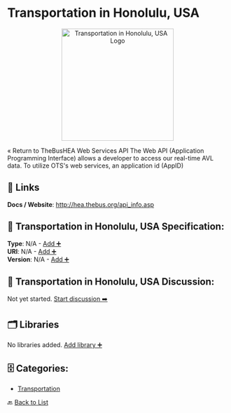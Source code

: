 # Transportation in Honolulu, USA
<p align="center">
    <img width="256" src="https://raw.githubusercontent.com/apis-list/apis-list/main/apis/transport-for-honolulu-us/logo_256x256.png" alt="Transportation in Honolulu, USA Logo"/>
</p>
« Return to TheBusHEA Web Services API The Web API (Application Programming Interface) allows a developer to access our real-time AVL data. To utilize OTS's web services, an application id (AppID)

##  🔗 Links
**Docs / Website**: http://hea.thebus.org/api_info.asp

## 🧬 Transportation in Honolulu, USA Specification:
**Type**: N/A - [Add ➕](https://github.com/apis-list/apis-list/edit/main/apis.yaml#L19771)  
**URI**: N/A - [Add ➕](https://github.com/apis-list/apis-list/edit/main/apis.yaml#L19771)  
**Version**: N/A - [Add ➕](https://github.com/apis-list/apis-list/edit/main/apis.yaml#L19771)

## 💬 Transportation in Honolulu, USA Discussion:
Not yet started. [Start discussion ➡️](https://github.com/apis-list/apis-list/discussions/new)

## 🗂️ Libraries

No libraries added. [Add library ➕](https://github.com/apis-list/apis-list/edit/main/apis.yaml#L19771)    


## 🗄️ Categories:
- [Transportation](https://github.com/apis-list/apis-list#transportation-)

🔙  [Back to List](https://github.com/apis-list/apis-list)
